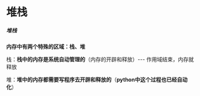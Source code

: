 # 堆栈

##### 堆栈

**内存中有两个特殊的区域：栈、堆**

栈：**栈中的内存是系统自动管理的**（内存的开辟和释放）--- 作用域结束，内存就释放

堆：**堆中的内存都需要写程序去开辟和释放的**（**python中这个过程也已经自动化**）
